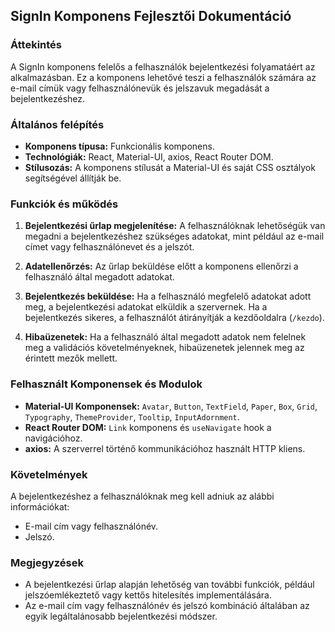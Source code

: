 ## SignIn Komponens Fejlesztői Dokumentáció

### Áttekintés

A SignIn komponens felelős a felhasználók bejelentkezési folyamatáért az alkalmazásban. Ez a komponens lehetővé teszi a felhasználók számára az e-mail címük vagy felhasználónevük és jelszavuk megadását a bejelentkezéshez.

### Általános felépítés

- **Komponens típusa:** Funkcionális komponens.
- **Technológiák:** React, Material-UI, axios, React Router DOM.
- **Stílusozás:** A komponens stílusát a Material-UI és saját CSS osztályok segítségével állítják be.

### Funkciók és működés

1. **Bejelentkezési űrlap megjelenítése:** A felhasználóknak lehetőségük van megadni a bejelentkezéshez szükséges adatokat, mint például az e-mail címet vagy felhasználónevet és a jelszót.

2. **Adatellenőrzés:** Az űrlap beküldése előtt a komponens ellenőrzi a felhasználó által megadott adatokat.

3. **Bejelentkezés beküldése:** Ha a felhasználó megfelelő adatokat adott meg, a bejelentkezési adatokat elküldik a szervernek. Ha a bejelentkezés sikeres, a felhasználót átirányítják a kezdőoldalra (`/kezdo`).

4. **Hibaüzenetek:** Ha a felhasználó által megadott adatok nem felelnek meg a validációs követelményeknek, hibaüzenetek jelennek meg az érintett mezők mellett.

### Felhasznált Komponensek és Modulok

- **Material-UI Komponensek:** `Avatar`, `Button`, `TextField`, `Paper`, `Box`, `Grid`, `Typography`, `ThemeProvider`, `Tooltip`, `InputAdornment`.
- **React Router DOM:** `Link` komponens és `useNavigate` hook a navigációhoz.
- **axios:** A szerverrel történő kommunikációhoz használt HTTP kliens.

### Követelmények

A bejelentkezéshez a felhasználóknak meg kell adniuk az alábbi információkat:

- E-mail cím vagy felhasználónév.
- Jelszó.

### Megjegyzések

- A bejelentkezési űrlap alapján lehetőség van további funkciók, például jelszóemlékeztető vagy kettős hitelesítés implementálására.
- Az e-mail cím vagy felhasználónév és jelszó kombináció általában az egyik legáltalánosabb bejelentkezési módszer.